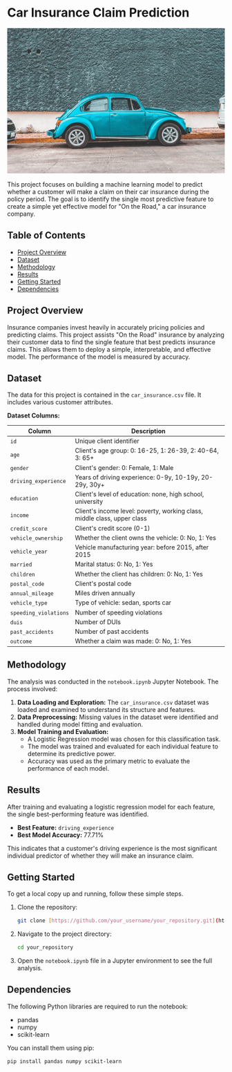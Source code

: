 # Car Insurance Claim Prediction

![Car Banner](car.jpg)

This project focuses on building a machine learning model to predict whether a customer will make a claim on their car insurance during the policy period. The goal is to identify the single most predictive feature to create a simple yet effective model for "On the Road," a car insurance company.

## Table of Contents
- [Project Overview](#project-overview)
- [Dataset](#dataset)
- [Methodology](#methodology)
- [Results](#results)
- [Getting Started](#getting-started)
- [Dependencies](#dependencies)

## Project Overview

Insurance companies invest heavily in accurately pricing policies and predicting claims. This project assists "On the Road" insurance by analyzing their customer data to find the single feature that best predicts insurance claims. This allows them to deploy a simple, interpretable, and effective model. The performance of the model is measured by accuracy.

## Dataset

The data for this project is contained in the `car_insurance.csv` file. It includes various customer attributes.

**Dataset Columns:**

| Column | Description |
|---|---|
| `id` | Unique client identifier |
| `age` | Client's age group: 0: 16-25, 1: 26-39, 2: 40-64, 3: 65+ |
| `gender` | Client's gender: 0: Female, 1: Male |
| `driving_experience` | Years of driving experience: 0-9y, 10-19y, 20-29y, 30y+ |
| `education` | Client's level of education: none, high school, university |
| `income` | Client's income level: poverty, working class, middle class, upper class |
| `credit_score` | Client's credit score (0-1) |
| `vehicle_ownership` | Whether the client owns the vehicle: 0: No, 1: Yes |
| `vehicle_year` | Vehicle manufacturing year: before 2015, after 2015 |
| `married` | Marital status: 0: No, 1: Yes |
| `children` | Whether the client has children: 0: No, 1: Yes |
| `postal_code` | Client's postal code |
| `annual_mileage` | Miles driven annually |
| `vehicle_type` | Type of vehicle: sedan, sports car |
| `speeding_violations` | Number of speeding violations |
| `duis` | Number of DUIs |
| `past_accidents` | Number of past accidents |
| `outcome` | Whether a claim was made: 0: No, 1: Yes |

## Methodology

The analysis was conducted in the `notebook.ipynb` Jupyter Notebook. The process involved:

1.  **Data Loading and Exploration:** The `car_insurance.csv` dataset was loaded and examined to understand its structure and features.
2.  **Data Preprocessing:** Missing values in the dataset were identified and handled during model fitting and evaluation.
3.  **Model Training and Evaluation:**
    * A Logistic Regression model was chosen for this classification task.
    * The model was trained and evaluated for each individual feature to determine its predictive power.
    * Accuracy was used as the primary metric to evaluate the performance of each model.

## Results

After training and evaluating a logistic regression model for each feature, the single best-performing feature was identified.

-   **Best Feature:** `driving_experience`
-   **Best Model Accuracy:** 77.71%

This indicates that a customer's driving experience is the most significant individual predictor of whether they will make an insurance claim.

## Getting Started

To get a local copy up and running, follow these simple steps.

1.  Clone the repository:
    ```sh
    git clone [https://github.com/your_username/your_repository.git](https://github.com/your_username/your_repository.git)
    ```
2.  Navigate to the project directory:
    ```sh
    cd your_repository
    ```
3.  Open the `notebook.ipynb` file in a Jupyter environment to see the full analysis.

## Dependencies

The following Python libraries are required to run the notebook:
-   pandas
-   numpy
-   scikit-learn

You can install them using pip:
```sh
pip install pandas numpy scikit-learn
